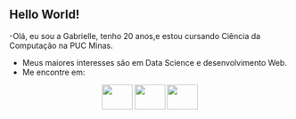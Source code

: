 ## Hello World!

-Olá, eu sou a Gabrielle, tenho 20 anos,e estou cursando Ciência da Computação na PUC Minas.
- Meus maiores interesses são em Data Science e desenvolvimento Web.
- Me encontre em:
  
<div align="center"> 

  <a href="https://www.instagram.com/gabriellerrr?igsh=MWNyMW93eGw0ZTk0dg==" target="_blank"><img src="https://www.verbalbeginnings.com/wp-content/uploads/2019/11/new-instagram-logo-png-transparent.png" target="_blank" width="55" height="45"></a> 
   <a href="mailto:gabrielledocarmoassuncao@gmail.com"><img src="https://www.freepnglogos.com/uploads/logo-gmail-png/logo-gmail-png-google-mail-gmail-logo-logotype-7.png" width="55" height="45"></a>
  <a href="https://www.linkedin.com/in/gabrielle-assun%C3%A7%C3%A3o-a555a2213/" target="_blank"><img src="https://www.endupack.com/wp-content/uploads/2019/06/linkedin-icon-logo-png-transparent.png" target="_blank" width="55" height="45"></a> 
  
</div>


